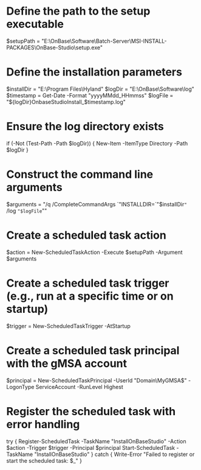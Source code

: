 # Define the path to the setup executable
$setupPath = "E:\OnBase\Software\Batch-Server\MSI-INSTALL-PACKAGES\OnBase-Studio\setup.exe"

# Define the installation parameters
$installDir = "E:\Program Files\Hyland\"
$logDir = "E:\OnBase\Software\log\"
$timestamp = Get-Date -Format "yyyyMMdd_HHmmss"
$logFile = "${logDir}OnbaseStudioInstall_$timestamp.log"

# Ensure the log directory exists
if (-Not (Test-Path -Path $logDir)) {
    New-Item -ItemType Directory -Path $logDir
}

# Construct the command line arguments
$arguments = "/q /CompleteCommandArgs `"INSTALLDIR=`"$installDir`"` /log `"$logFile`""

# Create a scheduled task action
$action = New-ScheduledTaskAction -Execute $setupPath -Argument $arguments

# Create a scheduled task trigger (e.g., run at a specific time or on startup)
$trigger = New-ScheduledTaskTrigger -AtStartup

# Create a scheduled task principal with the gMSA account
$principal = New-ScheduledTaskPrincipal -UserId "Domain\MyGMSA$" -LogonType ServiceAccount -RunLevel Highest

# Register the scheduled task with error handling
try {
    Register-ScheduledTask -TaskName "InstallOnBaseStudio" -Action $action -Trigger $trigger -Principal $principal
    Start-ScheduledTask -TaskName "InstallOnBaseStudio"
} catch {
    Write-Error "Failed to register or start the scheduled task: $_"
}

